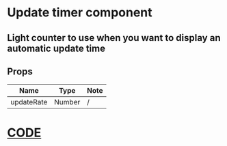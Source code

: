 # Update timer component
## Light counter to use when you want to display an automatic update time

## Props
Name | Type | Note
--- | --- | --- |
updateRate | Number | /

# [CODE](./UpdateTimer.vue)
